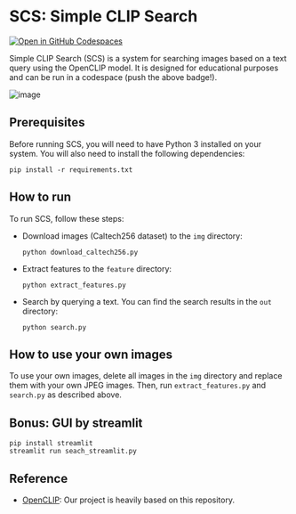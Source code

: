 # SCS: Simple CLIP Search

[![Open in GitHub Codespaces](https://github.com/codespaces/badge.svg)](https://codespaces.new/matsui528/scs)

Simple CLIP Search (SCS) is a system for searching images based on a text query using the OpenCLIP model. It is designed for educational purposes and can be run in a codespace (push the above badge!).

![image](https://github.com/matsui528/scs/assets/2842345/604bea77-dae1-44fe-b836-e56cf8a97723)



## Prerequisites
Before running SCS, you will need to have Python 3 installed on your system. You will also need to install the following dependencies:

```console
pip install -r requirements.txt
```

## How to run
To run SCS, follow these steps:
- Download images (Caltech256 dataset) to the `img` directory:
  ```console
  python download_caltech256.py
  ```
- Extract features to the `feature` directory:
  ```console
  python extract_features.py
  ```
- Search by querying a text. You can find the search results in the `out` directory:
  ```console
  python search.py
  ```

## How to use your own images
To use your own images, delete all images in the `img` directory and replace them with your own JPEG images. Then, run `extract_features.py` and `search.py` as described above.


## Bonus: GUI by streamlit
```console
pip install streamlit
streamlit run seach_streamlit.py
```

## Reference
- [OpenCLIP](https://github.com/mlfoundations/open_clip): Our project is heavily based on this repository.
